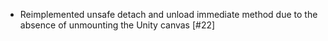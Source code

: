 - Reimplemented unsafe detach and unload immediate method due to the absence of unmounting the Unity canvas [#22]
